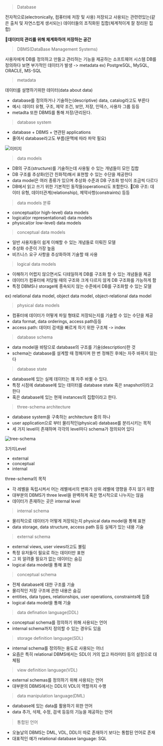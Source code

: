 
> Database

전자적으로(electronically, 컴퓨터에 저장 및 사용) 저장되고 사용되는 관련련있는(같은 출처 및 자연스럽게 생서되는) 데이터들의 조직화된 집합(체계적이게 잘 정리된 집합)

**데이터의 관리를 위해 체계화하여 저장하는 공간** 

> DBMS(DataBase Management Systems)

사용자에게 DB를 정의하고 만들고 관리하는 기능을 제공하는 소프트웨어 시스템
DB를 정의하다 보면 부가적인 데이터가 발생 -> metadata
ex) PostgreSQL, MySQL, ORACLE, MS-SQL

> metadata

데이터를 설명하기위한 데이터(data about data)

- database를 정의하거나 기술하는(descriptive) data, catalog라고도 부른다
- 예시: 데이터 유형, 구조, 제약 조건, 보안, 저장, 인덱스, 사용자 그룹 등등
- metadta 또한 DBMS를 통해 저장/관리된다.


> database system

- database + DBMS + 연관된 applications
- 줄여서 database라고도 부름(문맥에 따라 파악 필요)

![이미지](https://www.researchgate.net/publication/326006960/figure/fig1/AS:641949367279620@1530064064883/Simplified-database-system-Risunok-1-Uprosennaa-sistema-baz-dannyh-Slika.png)


> data models

- DB의 구조(structure)를 기술하는데 사용될 수 있는 개념들이 모인 집합
- DB 구조를 추상화(인간 친화적)해서 표현할 수 있는 수단을 제공한다
- data model은 여러 종류가 있으며 추상화 수준과 DB 구조화 방식이 조금씩 다르다
- DB에서 읽고 쓰기 위한 기본적인 동작들(operations)도 포함한다.
DB 구조: 데이터 유형, 데이터관계(relationship), 제약사항(constraints) 등등


> data models 분류

- conceptual(or high-level) data models
- logical(or representational) data models
- physical(or low-level) data models


> conceptual data models

- 일반 사용자들이 쉽게 이해할 수 있는 개념들로 이뤄진 모델
- 추상화 수준이 가장 높음
- 비즈니스 요구 사항을 추상화하여 기술할 때 사용


> logical data models

- 이해하기 어렵지 않으면서도 디테일하게 DB를 구조화 할 수 있는 개념들을 제공
- 데이터가 컴퓨터에 저당될 때의 구조와 크게 다르지 않게 DB 구조화를 가능하게 함
- 특정 DBMS나 storage에 종속되지 않는 수준에서 DB를 구조화할 수 있는 모델

ex) relational data model, object data model, object-relational data model


> physical data models

- 컴퓨터에 데이터가 어떻게 파일 형태로 저장되는지를 기술할 수 있는 수단을 제공
- data format, data orderings, access path등등
- access path: 데이터 검색을 빠르게 하기 위한 구조체 -> index

> database schema

- data model을 바탕으로 database의 구조를 기술(description)한 것
- schema는 database를 설계할 때 정해지며 한 번 정해진 후에는 자주 바뀌지 않는다


> database state
- database에 있는 실제 데이터는 꽤 자주 바뀔 수 있다.
- 특정 시점에 database에 있는 데이터를 database state 혹은 snapshot이라고 한다
- 혹은 database에 있는 현재 instances의 집합이라고 한다.

> three-schema architecture
- database system을 구축하는 architecture 중의 하나
- user application으로 부터 물리적인(physical) database를 분리시키는 목적
- 세 가지 level이 존재하며 각각의 level마다 schema가 정의되어 있다

![tree-schema](https://static.javatpoint.com/dbms/images/dbms-three-schema-architecture.png)


3가지Level
- external
- conceptual
- internal

three-schema의 목적
- 각 레벨을 독립시켜서 어는 레벨에서의 변화가 상위 레벨에 영향을 주지 않기 위함
- 대부분의 DBMS가 three level을 완벽하게 혹은 명시적으로 나누지는 않음
- 데이터가 존재하는 곳은 internal level


> internal schema
- 물리적으로 데이터가 어떻게 저장되는지 physical data model을 통해 표현
- data storage, data structure, access path 등등 실체가 있는 내용 기술

> external schema
- external views, user views라고도 불림
- 특정 유저들이 필요로 하는 데이터만 표현
- 그 외 알려줄 필요가 없는 데이터는 숨김
- logical data model을 통해 표현

> conceptual schema
- 전체 database에 대한 구조를 기술
- 물리적인 저장 구조에 관한 내용은 숨김
- entities, data types, relationships, user operations, constraints에 집중
- logical data model을 통해 기술

>data defination language(DDL)
- conceptual schema를 정의하기 위해 사용되는 언어
- internal schema까지 정의할 수 있는 경우도 있음

> storage definition language(SDL)

- internal schema를 정의하는 용도로 사용되는 어너
- 요즘은 특히 relational DBMS에서는 SDL이 거의 없고 파라미터 등의 설정으로 대체됨

> view definition language(VDL)
- external schemas를 정의하기 위해 사용되는 언어
- 대부분의 DBMS에서는 DDL이 VDL이 역할까지 수행

> data manipulation language(DML)
- database에 있는 data를 활용하기 위한 언어
- data 추가, 삭제, 수정, 검색 등등의 기능을 제공하는 언어

>통합된 언어
- 오늘날의 DBMS는 DML, VDL, DDL이 따로 존재하기 보다는 통합된 언어로 존재
- 대표적인 예가 relational database language: SQL

